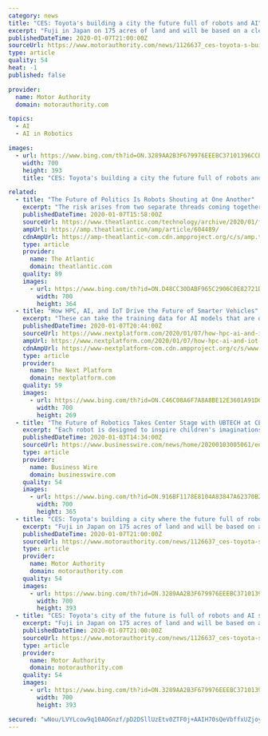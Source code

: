 ```yaml
---
category: news
title: "CES: Toyota's building a city the future full of robots and AI"
excerpt: "Fuji in Japan on 175 acres of land and will be based on a clean-sheet design. Designed for efficiency and ease of mobility, the city will allow Toyota to develop and test autonomous systems, robotics, smart-home systems, artificial intelligence, and future transportation systems in a real-world environment. The city will have designated streets ..."
publishedDateTime: 2020-01-07T21:00:00Z
sourceUrl: https://www.motorauthority.com/news/1126637_ces-toyota-s-building-a-city-the-future-full-of-robots-and-ai
type: article
quality: 54
heat: -1
published: false

provider:
  name: Motor Authority
  domain: motorauthority.com

topics:
  - AI
  - AI in Robotics

images:
  - url: https://www.bing.com/th?id=ON.3289AA2B3F679976EEEBC37101396CCB
    width: 700
    height: 393
    title: "CES: Toyota's building a city the future full of robots and AI"

related:
  - title: "The Future of Politics Is Robots Shouting at One Another"
    excerpt: "The risk arises from two separate threads coming together: artificial-intelligence-driven text generation and social-media chatbots. These computer-generated “people” will drown out actual human discussions on the internet. These efforts will only get ..."
    publishedDateTime: 2020-01-07T15:58:00Z
    sourceUrl: https://www.theatlantic.com/technology/archive/2020/01/future-politics-bots-drowning-out-humans/604489/
    ampUrl: https://amp.theatlantic.com/amp/article/604489/
    cdnAmpUrl: https://amp-theatlantic-com.cdn.ampproject.org/c/s/amp.theatlantic.com/amp/article/604489/
    type: article
    provider:
      name: The Atlantic
      domain: theatlantic.com
    quality: 89
    images:
      - url: https://www.bing.com/th?id=ON.D48CC30DABF965C2906C0E82721DADB3
        width: 700
        height: 364
  - title: "How HPC, AI, and IoT Drive the Future of Smarter Vehicles"
    excerpt: "These can take the training data for AI models that are deployed on devices inside smart and connected vehicles ... will require high bandwidth to keep the high performance GPU and CPU cores fed. In addition to being at the front end of autonomous driving and smart cities research, the University of Michigan is also leading the world in network ..."
    publishedDateTime: 2020-01-07T20:44:00Z
    sourceUrl: https://www.nextplatform.com/2020/01/07/how-hpc-ai-and-iot-drive-the-future-of-smarter-vehicles/
    ampUrl: https://www.nextplatform.com/2020/01/07/how-hpc-ai-and-iot-drive-the-future-of-smarter-vehicles/amp/
    cdnAmpUrl: https://www-nextplatform-com.cdn.ampproject.org/c/s/www.nextplatform.com/2020/01/07/how-hpc-ai-and-iot-drive-the-future-of-smarter-vehicles/amp/
    type: article
    provider:
      name: The Next Platform
      domain: nextplatform.com
    quality: 59
    images:
      - url: https://www.bing.com/th?id=ON.C46C08A6F7A8A8BE12E3601A91D69C03
        width: 700
        height: 269
  - title: "The Future of Robotics Takes Center Stage with UBTECH at CES 2020"
    excerpt: "Each robot is designed to inspire children's imaginations about space exploration while giving them access to advanced, highly programmable technologies such as a new Artificial Intelligence system, a camera with powerful image recognition ability and ..."
    publishedDateTime: 2020-01-03T14:34:00Z
    sourceUrl: https://www.businesswire.com/news/home/20200103005061/en/Future-Robotics-Takes-Center-Stage-UBTECH-CES
    type: article
    provider:
      name: Business Wire
      domain: businesswire.com
    quality: 54
    images:
      - url: https://www.bing.com/th?id=ON.916BF1178E8104A83847A62370B21073
        width: 700
        height: 365
  - title: "CES: Toyota's building a city where the future full of robots and AI"
    excerpt: "Fuji in Japan on 175 acres of land and will be based on a clean-sheet design. Designed for efficiency and ease of mobility, the city will allow Toyota to develop and test autonomous systems, robotics, smart-home systems, artificial intelligence, and future transportation systems in a real-world environment. The city will have designated streets ..."
    publishedDateTime: 2020-01-07T21:00:00Z
    sourceUrl: https://www.motorauthority.com/news/1126637_ces-toyota-s-building-a-city-where-the-future-full-of-robots-and-ai
    type: article
    provider:
      name: Motor Authority
      domain: motorauthority.com
    quality: 54
    images:
      - url: https://www.bing.com/th?id=ON.3289AA2B3F679976EEEBC37101396CCB
        width: 700
        height: 393
  - title: "CES: Toyota's city of the future is full of robots and AI systems"
    excerpt: "Fuji in Japan on 175 acres of land and will be based on a clean-sheet design. Designed for efficiency and ease of mobility, the city will allow Toyota to develop and test autonomous systems, robotics, smart-home systems, artificial intelligence, and future transportation systems in a real-world environment. The city will have designated streets ..."
    publishedDateTime: 2020-01-07T21:00:00Z
    sourceUrl: https://www.motorauthority.com/news/1126637_ces-toyota-s-city-of-the-future-is-full-of-robots-and-ai-systems
    type: article
    provider:
      name: Motor Authority
      domain: motorauthority.com
    quality: 54
    images:
      - url: https://www.bing.com/th?id=ON.3289AA2B3F679976EEEBC37101396CCB
        width: 700
        height: 393

secured: "wNou/LVYLcow9q10AOGnzf/pD2DSllUzEtv0ZTF0j+AAIH70sQeVbffxUZjoy92212xUklNfkvTY4zOaXVsveVteQ+sfPnKcLfJAx3b4Jt4OhnNJrAbMfJXlI0EZSGZ9NMCgZAAw8Xmrqqox8/gMXXC86+NZL5Az/jkqkwEr6FiOmix/c3lqOomUDzx18Z0XMa7muaxll7qlYv8qYrvlV+ACr4FOzDCdQzrcgy53aNADAEC3RmYY9ms3VXBCCnqUeXEkLkfm4zPPa2zt8y4d/A==;Scd9RP/L0s/wber+CoJXAA=="
---
```


